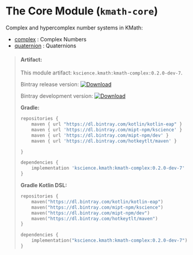 # The Core Module (`kmath-core`)

Complex and hypercomplex number systems in KMath:

 - [complex](src/commonMain/kotlin/kscience/kmath/complex/Complex.kt) : Complex Numbers
 - [quaternion](src/commonMain/kotlin/kscience/kmath/complex/Quaternion.kt) : Quaternions


> #### Artifact:
>
> This module artifact: `kscience.kmath:kmath-complex:0.2.0-dev-7`.
>
> Bintray release version:        [ ![Download](https://api.bintray.com/packages/mipt-npm/kscience/kmath-complex/images/download.svg) ](https://bintray.com/mipt-npm/kscience/kmath-complex/_latestVersion)
>
> Bintray development version:    [ ![Download](https://api.bintray.com/packages/mipt-npm/dev/kmath-complex/images/download.svg) ](https://bintray.com/mipt-npm/dev/kmath-complex/_latestVersion)
>
> **Gradle:**
>
> ```gradle
> repositories {
>     maven { url "https://dl.bintray.com/kotlin/kotlin-eap" }
>     maven { url 'https://dl.bintray.com/mipt-npm/kscience' }
>     maven { url 'https://dl.bintray.com/mipt-npm/dev' }
>     maven { url 'https://dl.bintray.com/hotkeytlt/maven' }
> 
> }
> 
> dependencies {
>     implementation 'kscience.kmath:kmath-complex:0.2.0-dev-7'
> }
> ```
> **Gradle Kotlin DSL:**
>
> ```kotlin
> repositories {
>     maven("https://dl.bintray.com/kotlin/kotlin-eap")
>     maven("https://dl.bintray.com/mipt-npm/kscience")
>     maven("https://dl.bintray.com/mipt-npm/dev")
>     maven("https://dl.bintray.com/hotkeytlt/maven")
> }
> 
> dependencies {
>     implementation("kscience.kmath:kmath-complex:0.2.0-dev-7")
> }
> ```
